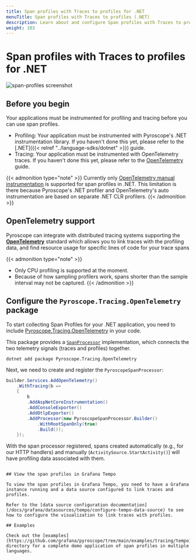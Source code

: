 ```yaml
---
title: Span profiles with Traces to profiles for .NET
menuTitle: Span profiles with Traces to profiles (.NET)
description: Learn about and configure Span profiles with Traces to profiles in Grafana for .NET applications.
weight: 103
---
```


# Span profiles with Traces to profiles for .NET

![span-profiles screenshot](https://grafana.com/static/img/docs/tempo/profiles/tempo-profiles-Span-link-profile-data-source.png)

## Before you begin

Your applications must be instrumented for profiling and tracing before you can use span profiles.

* Profiling: Your application must be instrumented with Pyroscope's .NET instrumentation library. If you haven't done this yet, please refer to the [.NET]({{< relref "../language-sdks/dotnet" >}}) guide.
* Tracing: Your application must be instrumented with OpenTelemetry traces. If you haven't done this yet, please refer to the [OpenTelemetry](https://opentelemetry.io/docs/net/getting-started/) guide.

{{< admonition type="note" >}}
Currently only [OpenTelemetry manual instrumentation](https://opentelemetry.io/docs/languages/net/instrumentation/) is supported for span profiles in .NET.
This limitation is there because Pyroscope's .NET profiler and OpenTelemetry's auto instrumentation are based on separate .NET CLR profilers.
{{< /admonition >}}

## OpenTelemetry support

Pyroscope can integrate with distributed tracing systems supporting the [**OpenTelemetry**](https://opentelemetry.io/docs/instrumentation/net/getting-started/) standard which allows you to
link traces with the profiling data, and find resource usage for specific lines of code for your trace spans

{{< admonition type="note" >}}
* Only CPU profiling is supported at the moment.
* Because of how sampling profilers work, spans shorter than the sample interval may not be captured.
{{< /admonition >}}


## Configure the `Pyroscope.Tracing.OpenTelemetry` package

To start collecting Span Profiles for your .NET application, you need to include [Pyroscope.Tracing.OpenTelemetry](https://github.com/grafana/pyroscope-dotnet/tree/main/Pyroscope/Pyroscope.Tracing/Pyroscope.Tracing.OpenTelemetry) in your code.

This package provides a [`SpanProcessor`](https://github.com/open-telemetry/opentelemetry-dotnet/blob/main/src/OpenTelemetry/BaseProcessor.cs) implementation, which connects the two telemetry signals (traces and profiles) together.

```shell
dotnet add package Pyroscope.Tracing.OpenTelemetry
```

Next, we need to create and register the `PyroscopeSpanProcessor`:
```csharp
builder.Services.AddOpenTelemetry()
    .WithTracing(b =>
    {
        b
        .AddAspNetCoreInstrumentation()
        .AddConsoleExporter()
        .AddOtlpExporter()
        .AddProcessor(new PyroscopeSpanProcessor.Builder()
            .WithRootSpanOnly(true)
            .Build());
    });
```

With the span processor registered, spans created automatically (e.g., for our HTTP handlers) and manually (`ActivitySource.StartActivity()`) will have profiling data associated with them.

```

## View the span profiles in Grafana Tempo

To view the span profiles in Grafana Tempo, you need to have a Grafana instance running and a data source configured to link traces and profiles.

Refer to the [data source configuration documentation](/docs/grafana/datasources/tempo/configure-tempo-data-source) to see how to configure the visualization to link traces with profiles.

## Examples

Check out the [examples](https://github.com/grafana/pyroscope/tree/main/examples/tracing/tempo) directory for a complete demo application of span profiles in multiple languages.
